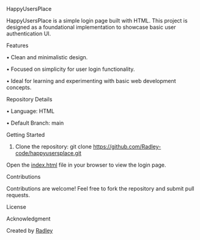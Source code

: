 HappyUsersPlace

HappyUsersPlace is a simple login page built with HTML. This project is designed as a foundational implementation to showcase basic user authentication UI.

Features

• Clean and minimalistic design.

• Focused on simplicity for user login functionality.

• Ideal for learning and experimenting with basic web development concepts.

Repository Details

• Language: HTML

• Default Branch: main

Getting Started

1. Clone the repository:
 git clone https://github.com/Radley-code/happyusersplace.git

Open the [index.html](https://github.com/Radley-code/happyusersplace/blob/main/home.html) file in your browser to view the login page.

Contributions

Contributions are welcome! Feel free to fork the repository and submit pull requests.

License



Acknowledgment

Created by [Radley](https://github.com/Radley-code)


